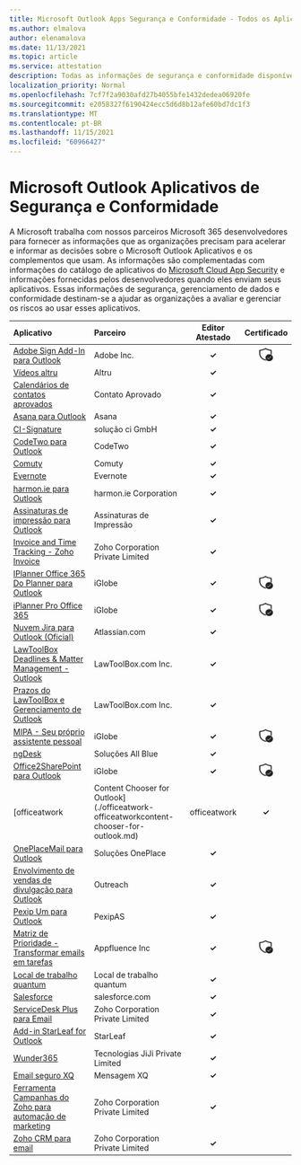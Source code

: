 ```yaml
---
title: Microsoft Outlook Apps Segurança e Conformidade - Todos os Aplicativos
ms.author: elmalova
author: elenamalova
ms.date: 11/13/2021
ms.topic: article
ms.service: attestation
description: Todas as informações de segurança e conformidade disponíveis para todos os Aplicativos Outlook Microsoft.
localization_priority: Normal
ms.openlocfilehash: 7cf7f2a9030afd27b4055bfe1432dedea06920fe
ms.sourcegitcommit: e2058327f6190424ecc5d6d8b12afe60bd7dc1f3
ms.translationtype: MT
ms.contentlocale: pt-BR
ms.lasthandoff: 11/15/2021
ms.locfileid: "60966427"
---
```

# <a name="microsoft-outlook-apps-security-and-compliance"></a>Microsoft Outlook Aplicativos de Segurança e Conformidade

A Microsoft trabalha com nossos parceiros Microsoft 365 desenvolvedores para fornecer as informações que as organizações precisam para acelerar e informar as decisões sobre o Microsoft Outlook Aplicativos e os complementos que usam. As informações são complementadas com informações do catálogo de aplicativos do [Microsoft Cloud App Security](https://www.microsoft.com/en-us/enterprise-mobility-security/cloud-app-security) e informações fornecidas pelos desenvolvedores quando eles enviam seus aplicativos. Essas informações de segurança, gerenciamento de dados e conformidade destinam-se a ajudar as organizações a avaliar e gerenciar os riscos ao usar esses aplicativos.

| **Aplicativo** | **Parceiro** | **Editor Atestado** | **Certificado** |
|:--------|:------------|:----------------------:|:-------------:|
| [Adobe Sign Add-In para Outlook](./adobe-inc-sign-add-in-for-outlook.md) | Adobe Inc. | **✓** | <img alt="Certified application badge" src="../media/certified-badge.png" height="25" width="25" /> |
| [Vídeos altru](./altru-videos.md) | Altru | **✓** |  |
| [Calendários de contatos aprovados](./approved-contact-calendars.md) | Contato Aprovado | **✓** |  |
| [Asana para Outlook](./asana-for-outlook.md) | Asana | **✓** |  |
| [CI-Signature](./ci-solution-gmbh-signature.md) | solução ci GmbH | **✓** |  |
| [CodeTwo para Outlook](./codetwo-for-outlook.md) | CodeTwo | **✓** |  |
| [Comuty](./commuty.md) | Comuty | **✓** |  |
| [Evernote](./evernote.md) | Evernote | **✓** |  |
| [harmon.ie para Outlook](./harmonie-corporation-for-outlook.md) | harmon.ie Corporation | **✓** |  |
| [Assinaturas de impressão para Outlook](./impression-signatures-for-outlook.md) | Assinaturas de Impressão | **✓** |  |
| [Invoice and Time Tracking - Zoho Invoice](./zoho-corporation-private-limited-invoice-and-time-tracking.md) | Zoho Corporation Private Limited | **✓** |  |
| [IPlanner Office 365 Do Planner para Outlook](./iglobe-iplanner-office-365-planner-add-in-for-outlook.md) | iGlobe | **✓** | <img alt="Certified application badge" src="../media/certified-badge.png" height="25" width="25" /> |
| [iPlanner Pro Office 365](./iglobe-iplanner-pro-office-365.md) | iGlobe | **✓** | <img alt="Certified application badge" src="../media/certified-badge.png" height="25" width="25" /> |
| [Nuvem Jira para Outlook (Oficial)](./atlassiancom-jira-cloud-for-outlook-official.md) | Atlassian.com | **✓** |  |
| [LawToolBox Deadlines &amp; Matter Management - Outlook](./lawtoolboxcom-inc-lawtoolbox-deadlines-and-matter-management-outlook.md) | LawToolBox.com Inc. | **✓** |  |
| [Prazos do LawToolBox e Gerenciamento de Outlook](./lawtoolboxcom-inc-lawtoolbox-deadlines-and-matter-management-outlook.md) | LawToolBox.com Inc. | **✓** |  |
| [MIPA - Seu próprio assistente pessoal](./iglobe-mipa-your-own-personal-assistant.md) | iGlobe | **✓** | <img alt="Certified application badge" src="../media/certified-badge.png" height="25" width="25" /> |
| [ngDesk](./all-blue-solutions-ngdesk.md) | Soluções All Blue | **✓** |  |
| [Office2SharePoint para Outlook](./iglobe-office2sharepoint-for-outlook.md) | iGlobe | **✓** | <img alt="Certified application badge" src="../media/certified-badge.png" height="25" width="25" /> |
| [officeatwork | Content Chooser for Outlook](./officeatwork-officeatworkcontent-chooser-for-outlook.md) | officeatwork | **✓** |  |
| [OnePlaceMail para Outlook](./oneplace-solutions-oneplacemail-for-outlook.md) | Soluções OnePlace | **✓** |  |
| [Envolvimento de vendas de divulgação para Outlook](./outreach-sales-engagement-for-outlook.md) | Outreach | **✓** |  |
| [Pexip Um para Outlook](./pexipas-pexip-one-for-outlook.md) | PexipAS | **✓** |  |
| [Matriz de Prioridade - Transformar emails em tarefas](./appfluence-inc-priority-matrix-turn-emails-into-tasks.md) | Appfluence Inc | **✓** | <img alt="Certified application badge" src="../media/certified-badge.png" height="25" width="25" /> |
| [Local de trabalho quantum](./quantum-workplace.md) | Local de trabalho quantum | **✓** |  |
| [Salesforce](./salesforcecom-salesforce.md) | salesforce.com | **✓** |  |
| [ServiceDesk Plus para Email](./zoho-corporation-private-limited-servicedesk-plus-for-email.md) | Zoho Corporation Private Limited | **✓** |  |
| [Add-in StarLeaf for Outlook](./starleaf-add-in-for-outlook.md) | StarLeaf | **✓** |  |
| [Wunder365](./jiji-technologies-private-limited-wunder365.md) | Tecnologias JiJi Private Limited | **✓** |  |
| [Email seguro XQ](./xq-message-secure-email.md) | Mensagem XQ | **✓** |  |
| [Ferramenta Campanhas do Zoho para automação de marketing](./zoho-corporation-private-limited-campaigns-tool-for-marketing-automation.md) | Zoho Corporation Private Limited | **✓** |  |
| [Zoho CRM para email](./zoho-corporation-private-limited-crm-for-email.md) | Zoho Corporation Private Limited | **✓** |  |
